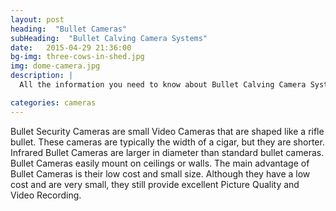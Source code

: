 ```yaml
---
layout: post
heading:  "Bullet Cameras"
subHeading:  "Bullet Calving Camera Systems"
date:   2015-04-29 21:36:00
bg-img: three-cows-in-shed.jpg
img: dome-camera.jpg
description: |
  All the information you need to know about Bullet Calving Camera Systems.

categories: cameras
---
```


Bullet Security Cameras are small Video Cameras that are shaped like a rifle bullet. These cameras are typically the width of a cigar, but they are shorter. Infrared Bullet Cameras are larger in diameter than standard bullet cameras. Bullet Cameras easily mount on ceilings or walls. The main advantage of Bullet Cameras is their low cost and small size. Although they have a low cost and are very small, they still provide excellent Picture Quality and Video Recording. 
